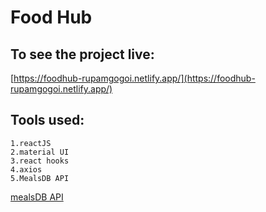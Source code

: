 # Food Hub

## To see the project live:

[https://foodhub-rupamgogoi.netlify.app/](https://foodhub-rupamgogoi.netlify.app/)

## Tools used:

    1.reactJS
    2.material UI
    3.react hooks
    4.axios
    5.MealsDB API

[mealsDB API](https://www.themealdb.com/api.php)
